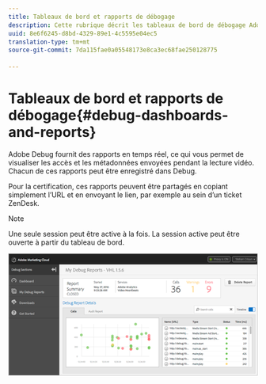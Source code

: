 ```yaml
---
title: Tableaux de bord et rapports de débogage
description: Cette rubrique décrit les tableaux de bord de débogage Adobe.
uuid: 8e6f6245-d8bd-4329-89e1-4c5595e04ec5
translation-type: tm+mt
source-git-commit: 7da115fae0a05548173e8ca3ec68fae250128775

---
```



# Tableaux de bord et rapports de débogage{#debug-dashboards-and-reports}

Adobe Debug fournit des rapports en temps réel, ce qui vous permet de visualiser les accès et les métadonnées envoyées pendant la lecture vidéo. Chacun de ces rapports peut être enregistré dans Debug.

Pour la certification, ces rapports peuvent être partagés en copiant simplement l’URL et en envoyant le lien, par exemple au sein d’un ticket ZenDesk.

>[!NOTE]
>
>Une seule session peut être active à la fois. La session active peut être ouverte à partir du tableau de bord.

![](assets/debug-dashboard.png)

